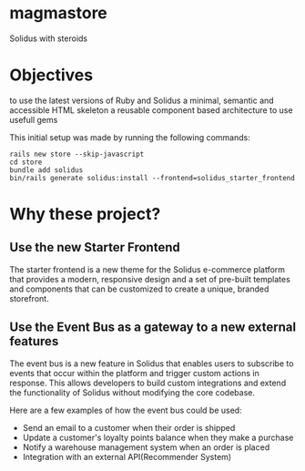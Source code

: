 # magmastore
Solidus with steroids

# Objectives
to use the latest versions of Ruby and Solidus
a minimal, semantic and accessible HTML skeleton
a reusable component based architecture
to use usefull gems


This initial setup was made by running the following commands:

```
rails new store --skip-javascript
cd store
bundle add solidus
bin/rails generate solidus:install --frontend=solidus_starter_frontend
```

# Why these project?
## Use the new Starter Frontend
The starter frontend is a new theme for the Solidus e-commerce platform that provides a modern, responsive design and a set of pre-built templates and components that can be customized to create a unique, branded storefront.
  
## Use the Event Bus as a gateway to a new external features
The event bus is a new feature in Solidus that enables users to subscribe to events that occur within the platform and trigger custom actions in response. This allows developers to build custom integrations and extend the functionality of Solidus without modifying the core codebase.

Here are a few examples of how the event bus could be used:
- Send an email to a customer when their order is shipped
- Update a customer's loyalty points balance when they make a purchase
- Notify a warehouse management system when an order is placed
- Integration with an external API(Recommender System)
